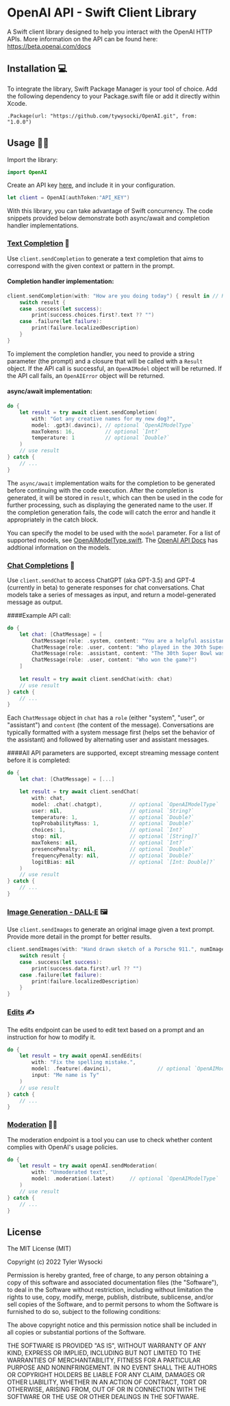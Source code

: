 # OpenAI API - Swift Client Library

A Swift client library designed to help you interact with the OpenAI HTTP APIs. More information on the API can be found here: https://beta.openai.com/docs

## Installation 💻

To integrate the library, Swift Package Manager is your tool of choice. Add the following dependency to your Package.swift file or add it directly within Xcode.

`
.Package(url: "https://github.com/tywysocki/OpenAI.git", from: "1.0.0")
`

## Usage 👩‍💻

Import the library:

```swift
import OpenAI
```

Create an API key [here](https://platform.openai.com/account/api-keys), and include it in your configuration.

```swift
let client = OpenAI(authToken:"API_KEY")
```

With this library, you can take advantage of Swift concurrency. The code snippets provided below demonstrate both async/await and completion handler implementations.


### [Text Completion](https://platform.openai.com/docs/api-reference/completions) 💬

Use `client.sendCompletion` to generate a text completion that aims to correspond with the given context or pattern in the prompt.

#### Completion handler implementation:

```swift
client.sendCompletion(with: "How are you doing today") { result in // Result<OpenAIModel, OpenAIError>
    switch result {
    case .success(let success):
        print(success.choices.first?.text ?? "")
    case .failure(let failure):
        print(failure.localizedDescription)
    }
}
```
To implement the completion handler, you need to provide a string parameter (the prompt) and a closure that will be called with a `Result` object. If the API call is successful, an `OpenAIModel` object will be returned. If the API call fails, an `OpenAIError` object will be returned.

#### async/await implementation:

```swift
do {
    let result = try await client.sendCompletion(
        with: "Got any creative names for my new dog?",
        model: .gpt3(.davinci), // optional `OpenAIModelType`
        maxTokens: 16,          // optional `Int?`
        temperature: 1          // optional `Double?`
    )
    // use result
} catch {
    // ...
}
```

The `async/await` implementation waits for the completion to be generated before continuing with the code execution. After the completion is generated, it will be stored in `result`, which can then be used in the code for further processing, such as displaying the generated name to the user. If the completion generation fails, the code will catch the error and handle it appropriately in the catch block.

You can specify the model to be used with the `model` parameter. For a list of supported models, see [OpenAIModelType.swift](https://github.com/tywysocki/OpenAI/blob/master/Sources/OpenAI/Models/OpenAIModelType.swift). The [OpenAI API Docs](https://beta.openai.com/docs/models) has addtional information on the models.

### [Chat Completions](https://platform.openai.com/docs/api-reference/chat) 🤖

Use `client.sendChat` to access ChatGPT (aka GPT-3.5) and GPT-4 (currently in beta) to generate responses for chat conversations. Chat models take a series of messages as input, and return a model-generated message as output.

####Example API call:

```swift
do {
    let chat: [ChatMessage] = [
        ChatMessage(role: .system, content: "You are a helpful assistant."),
        ChatMessage(role: .user, content: "Who played in the 30th Super Bowl?"),
        ChatMessage(role: .assistant, content: "The 30th Super Bowl was played between the Dallas Cowboys and the Pittsburgh Steelers."),
        ChatMessage(role: .user, content: "Who won the game?")
    ]
                
    let result = try await client.sendChat(with: chat)
    // use result
} catch {
    // ...
}
```

Each `ChatMessage` object in `chat` has a `role` (either "system", "user", or "assistant") and `content` (the content of the message). Conversations are typically formatted with a system message first (helps set the behavior of the assistant) and followed by alternating user and assistant messages.

####All API parameters are supported, except streaming message content before it is completed:

```swift
do {
    let chat: [ChatMessage] = [...]

    let result = try await client.sendChat(
        with: chat,
        model: .chat(.chatgpt),         // optional `OpenAIModelType`
        user: nil,                      // optional `String?`
        temperature: 1,                 // optional `Double?`
        topProbabilityMass: 1,          // optional `Double?`
        choices: 1,                     // optional `Int?`
        stop: nil,                      // optional `[String]?`
        maxTokens: nil,                 // optional `Int?`
        presencePenalty: nil,           // optional `Double?`
        frequencyPenalty: nil,          // optional `Double?`
        logitBias: nil                  // optional `[Int: Double]?`
    )
    // use result
} catch {
    // ...
}
```

### [Image Generation - DALL·E](https://platform.openai.com/docs/api-reference/images/create) 🖼️

Use `client.sendImages` to generate an original image given a text prompt. Provide more detail in the prompt for better results.

```swift
client.sendImages(with: "Hand drawn sketch of a Porsche 911.", numImages: 1, size: .size1024) { result in // Result<OpenAIModel, OpenAIError>
    switch result {
    case .success(let success):
        print(success.data.first?.url ?? "")
    case .failure(let failure):
        print(failure.localizedDescription)
    }
}
```

### [Edits](https://platform.openai.com/docs/api-reference/edits) ✍️

The edits endpoint can be used to edit text based on a prompt and an instruction for how to modify it.

```swift
do {
    let result = try await openAI.sendEdits(
        with: "Fix the spelling mistake.",
        model: .feature(.davinci),               // optional `OpenAIModelType`
        input: "Me name is Ty"
    )
    // use result
} catch {
    // ...
}
```

### [Moderation](https://platform.openai.com/docs/api-reference/moderations) 👮‍♂️

The moderation endpoint is a tool you can use to check whether content complies with OpenAI's usage policies.

```swift
do {
    let result = try await openAI.sendModeration(
        with: "Unmoderated text",
        model: .moderation(.latest)     // optional `OpenAIModelType`
    )
    // use result
} catch {
    // ...
}
```

## License

The MIT License (MIT)

Copyright (c) 2022 Tyler Wysocki

Permission is hereby granted, free of charge, to any person obtaining a copy of this software and associated documentation files (the "Software"), to deal in the Software without restriction, including without limitation the rights to use, copy, modify, merge, publish, distribute, sublicense, and/or sell copies of the Software, and to permit persons to whom the Software is furnished to do so, subject to the following conditions:

The above copyright notice and this permission notice shall be included in all copies or substantial portions of the Software.

THE SOFTWARE IS PROVIDED "AS IS", WITHOUT WARRANTY OF ANY KIND, EXPRESS OR IMPLIED, INCLUDING BUT NOT LIMITED TO THE WARRANTIES OF MERCHANTABILITY, FITNESS FOR A PARTICULAR PURPOSE AND NONINFRINGEMENT. IN NO EVENT SHALL THE AUTHORS OR COPYRIGHT HOLDERS BE LIABLE FOR ANY CLAIM, DAMAGES OR OTHER LIABILITY, WHETHER IN AN ACTION OF CONTRACT, TORT OR OTHERWISE, ARISING FROM, OUT OF OR IN CONNECTION WITH THE SOFTWARE OR THE USE OR OTHER DEALINGS IN THE SOFTWARE.
